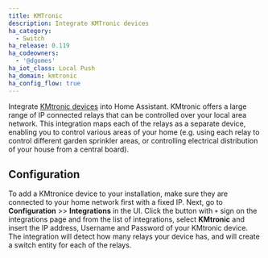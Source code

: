```yaml
---
title: KMTronic
description: Integrate KMTronic devices
ha_category:
  - Switch
ha_release: 0.119
ha_codeowners:
  - '@dgomes'
ha_iot_class: Local Push
ha_domain: kmtronic
ha_config_flow: true
---
```


Integrate [KMtronic devices](https://www.kmtronic.com/) into Home Assistant. KMtronic offers a large range of IP connected relays that can be controlled over your local area network. This integration maps each of the relays as a separate device, enabling you to control various areas of your home (e.g. using each relay to control different garden sprinkler areas, or controlling electrical distribution of your house from a central board).

## Configuration

To add a KMtronice device to your installation, make sure they are connected to your home network first with a fixed IP. Next, go to **Configuration** >> **Integrations** in the UI. Click the button with `+` sign on the integrations page and from the list of integrations, select **KMtronic** and insert the IP address, Username and Password of your KMtronic device. The integration will detect how many relays your device has, and will create a switch entity for each of the relays.
